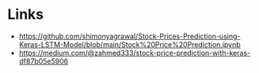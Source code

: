 # Links
* https://github.com/shimonyagrawal/Stock-Prices-Prediction-using-Keras-LSTM-Model/blob/main/Stock%20Price%20Prediction.ipynb
* https://medium.com/@zahmed333/stock-price-prediction-with-keras-df87b05e5906